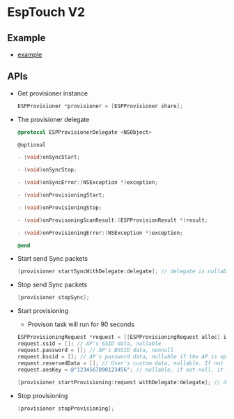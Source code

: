 # EspTouch V2

## Example
- [example](../UI/V2/)

## APIs
- Get provisioner instance
  ```Objective-C
  ESPProvisioner *provisioner = [ESPProvisioner share];
  ```

- The provisioner delegate
  ```Objective-C
  @protocol ESPProvisionerDelegate <NSObject>

  @optional

  - (void)onSyncStart;

  - (void)onSyncStop;

  - (void)onSyncError:(NSException *)exception;

  - (void)onProvisioningStart;

  - (void)onProvisioningStop;

  - (void)onProvisoningScanResult:(ESPProvisionResult *)result;

  - (void)onProvisioningError:(NSException *)exception;

  @end
  ```

- Start send Sync packets
  ```Objective-C
  [provisioner startSyncWithDelegate:delegate]; // delegate is nullable.
  ```

- Stop send Sync packets
  ```Objective-C
  [provisioner stopSync];
  ```

- Start provisioning
    - Provison task will run for 90 seconds
  ```Objective-C
  ESPProvisioningRequest *request = [[ESPProvisioningRequest alloc] init];
  request.ssid = []; // AP's SSID data, nullable
  request.password = []; // AP's BSSID data, nonnull
  request.bssid = []; // AP's password data, nullable if the AP is open
  request.reservedData = []; // User's custom data, nullable. If not null, the max length is 64
  request.aesKey = @"1234567890123456"; // nullable, if not null, it must be 16 bytes. App developer should negotiate an AES key with Device developer first.
    
  [provisioner startProvisioning:request withDelegate:delegate]; // delegate is nullable
  ```

- Stop provisioning
  ```Objective-C
  [provisioner stopProvisioning];
  ```
